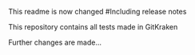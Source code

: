 This readme is now changed
#Including release notes

This repository contains all tests made in GitKraken

Further changes are made...